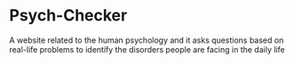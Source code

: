# Psych-Checker
A website related to the human psychology and it asks questions based on real-life problems to identify the disorders people are facing in the daily life
